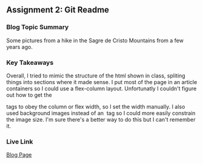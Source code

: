 ## Assignment 2: Git Readme

### Blog Topic Summary

Some pictures from a hike in the Sagre de Cristo Mountains from a few years ago.

### Key Takeaways

Overall, I tried to mimic the structure of the html shown in class, spliting things into sections where it made sense. I put most of the page in an article containers so I could use a flex-column layout. Unfortunatly I couldn't figure out how to get the <p> tags to obey the column or flex width, so I set the width manually. I also used background images instead of an <img> tag so I could more easily constrain the image size. I'm sure there's a better way to do this but I can't remember it.

### Live Link

[Blog Page](https://Jygged.github.io/InfoInfrastructure/homework-2)